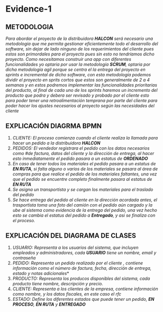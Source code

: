 # Evidence-1
## METODOLOGIA
*Para abordar el proyecto de la distribuidora **HALCON** será necesario una metodología que me permita gestionar eficientemente todo el desarrollo del software, sin dejar de lado ninguno de los requerimientos del cliente pues estos son primordales para el proyecto pues sin esto no tendríamos dicho proyecto. Como necesitamos construir una app con diferentes funcionalidades yo optaria por usar la metodología **SCRUM**, optaria por dicha metodología agil porque se centra el la entrega del proyecto en sprints e incremental de dicho software, con esta metodología podemos dividir el proyecto en sprits cortos que estos son generalmente de 2 a 4 semanas y en estos podremos implementar las funcionalidades prioritarias del producto, al final de cada uno de los sprints haremos un incremento del producto que podra y debera ser revisado y probado por el cliente esto para poder tener una retroalimentación temprana por parte del cliente para poder hacer los ajustes necesarios al proyecto según las necesidades del cliente*

## EXPLICACIÓN DIAGRMA BPMN
1. *CLIENTE: El proceso comienza cuando el cliente realiza la llamada para hacer un pedido a la distribuidora **HALCON***
2. *PEDIDOS: El vendedor registrara el pedido con los datos necesarios como #de factura, datos del cliente y la dirección de entrega, al hacer esto inmediatamente el pedido pasara a un estatus de **ORDENADO***
3. *En caso de tener todos los materiales el pedido pasara a un estatus de **EN RUTA**, si falta alguno o varios de los materiales se pasara al área de compras para que realice el pedido de los materiales faltantes, una vez que el pedido se encuentre completo finalmente pasara al estatus de **EN RUTA***
4. *Se asigna un transportista y se cargan los materiales para el traslado del pedido*
5. *Se hace entrega del pedido al cliente en la dirección acordada antes, el trasportista toma una foto del camión con el pedido aún cargado y la ube al sistema como evidencia de la entrega del pedido, una vez hecho esto se cambia el estatus del pedido a **Entregado**, y asi se finaliza con el proceso.*

## EXPLICACIÓN DEL DIAGRAMA DE CLASES
1. *USUARIO: Representa a los usuarios del sistema, que incluyen empleados y administradores, cada **USUARIO** tiene un nombre, email y contraseña*
2. *PEDIDO: Representa un pedido realizado por el cliente , contiene información como el número de factura, fecha, dirección de entrega, estado y notas adicionales**
3. *PRODUCTO: Representa los producos disponibles del sistema, cada producto tiene nombre, descripción y precio.*
4. *CLIENTE: Representa a los clientes de la empresa, contiene información como nombre, y los datos fiscales, en este caso el rfc*
5. *ESTADO: Define los diferentes estados que puede tener un pedido, **EN PROCESO**, **EN RUTA** y **ENTREGADO***


